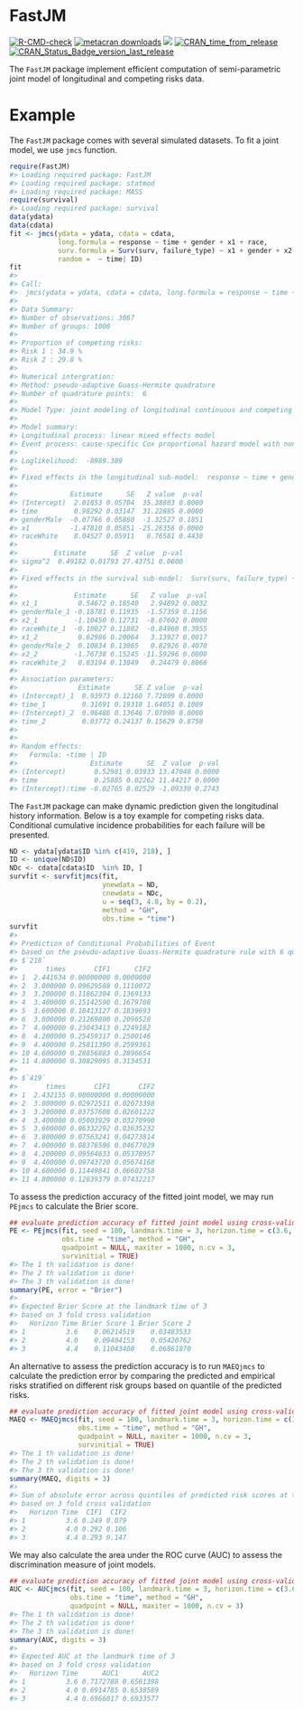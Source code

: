 
# FastJM

<!-- badges: start -->

[![R-CMD-check](https://github.com/shanpengli/FastJM/workflows/R-CMD-check/badge.svg)](https://github.com/shanpengli/FastJM/actions)
[![metacran
downloads](https://cranlogs.r-pkg.org/badges/FastJM)](https://cran.r-project.org/package=FastJM)
[![](https://cranlogs.r-pkg.org/badges/grand-total/FastJM)](https://cran.r-project.org/package=FastJM)
[![CRAN_time_from_release](https://www.r-pkg.org/badges/ago/FastJM)](https://cran.r-project.org/package=FastJM)
[![CRAN_Status_Badge_version_last_release](https://www.r-pkg.org/badges/version-last-release/FastJM)](https://cran.r-project.org/package=FastJM)
<!-- badges: end -->

The `FastJM` package implement efficient computation of semi-parametric
joint model of longitudinal and competing risks data.

# Example

The `FastJM` package comes with several simulated datasets. To fit a
joint model, we use `jmcs` function.

``` r
require(FastJM)
#> Loading required package: FastJM
#> Loading required package: statmod
#> Loading required package: MASS
require(survival)
#> Loading required package: survival
data(ydata)
data(cdata)
fit <- jmcs(ydata = ydata, cdata = cdata, 
            long.formula = response ~ time + gender + x1 + race, 
            surv.formula = Surv(surv, failure_type) ~ x1 + gender + x2 + race, 
            random =  ~ time| ID)
fit
#> 
#> Call:
#>  jmcs(ydata = ydata, cdata = cdata, long.formula = response ~ time + gender + x1 + race, random = ~time | ID, surv.formula = Surv(surv, failure_type) ~ x1 + gender + x2 + race) 
#> 
#> Data Summary:
#> Number of observations: 3067 
#> Number of groups: 1000 
#> 
#> Proportion of competing risks: 
#> Risk 1 : 34.9 %
#> Risk 2 : 29.8 %
#> 
#> Numerical intergration:
#> Method: pseudo-adaptive Guass-Hermite quadrature
#> Number of quadrature points:  6 
#> 
#> Model Type: joint modeling of longitudinal continuous and competing risks data 
#> 
#> Model summary:
#> Longitudinal process: linear mixed effects model
#> Event process: cause-specific Cox proportional hazard model with non-parametric baseline hazard
#> 
#> Loglikelihood:  -8989.389 
#> 
#> Fixed effects in the longitudinal sub-model:  response ~ time + gender + x1 + race 
#> 
#>             Estimate      SE   Z value  p-val
#> (Intercept)  2.01853 0.05704  35.38803 0.0000
#> time         0.98292 0.03147  31.22885 0.0000
#> genderMale  -0.07766 0.05860  -1.32527 0.1851
#> x1          -1.47810 0.05851 -25.26356 0.0000
#> raceWhite    0.04527 0.05911   0.76581 0.4438
#> 
#>         Estimate      SE  Z value  p-val
#> sigma^2  0.49182 0.01793 27.43751 0.0000
#> 
#> Fixed effects in the survival sub-model:  Surv(surv, failure_type) ~ x1 + gender + x2 + race 
#> 
#>              Estimate      SE   Z value  p-val
#> x1_1          0.54672 0.18540   2.94892 0.0032
#> genderMale_1 -0.18781 0.11935  -1.57359 0.1156
#> x2_1         -1.10450 0.12731  -8.67602 0.0000
#> raceWhite_1  -0.10027 0.11802  -0.84960 0.3955
#> x1_2          0.62986 0.20064   3.13927 0.0017
#> genderMale_2  0.10834 0.13065   0.82926 0.4070
#> x2_2         -1.76738 0.15245 -11.59296 0.0000
#> raceWhite_2   0.03194 0.13049   0.24479 0.8066
#> 
#> Association parameters:                 
#>               Estimate      SE Z value  p-val
#> (Intercept)_1  0.93973 0.12160 7.72809 0.0000
#> time_1         0.31691 0.19318 1.64051 0.1009
#> (Intercept)_2  0.96486 0.13646 7.07090 0.0000
#> time_2         0.03772 0.24137 0.15629 0.8758
#> 
#> 
#> Random effects:                 
#>   Formula: ~time | ID 
#>                  Estimate      SE  Z value  p-val
#> (Intercept)       0.52981 0.03933 13.47048 0.0000
#> time              0.25885 0.02262 11.44217 0.0000
#> (Intercept):time -0.02765 0.02529 -1.09330 0.2743
```

The `FastJM` package can make dynamic prediction given the longitudinal
history information. Below is a toy example for competing risks data.
Conditional cumulative incidence probabilities for each failure will be
presented.

``` r
ND <- ydata[ydata$ID %in% c(419, 218), ]
ID <- unique(ND$ID)
NDc <- cdata[cdata$ID  %in% ID, ]
survfit <- survfitjmcs(fit, 
                       ynewdata = ND, 
                       cnewdata = NDc, 
                       u = seq(3, 4.8, by = 0.2), 
                       method = "GH",
                       obs.time = "time")
survfit
#> 
#> Prediction of Conditional Probabilities of Event
#> based on the pseudo-adaptive Guass-Hermite quadrature rule with 6 quadrature points
#> $`218`
#>       times       CIF1      CIF2
#> 1  2.441634 0.00000000 0.0000000
#> 2  3.000000 0.09629588 0.1110072
#> 3  3.200000 0.11862304 0.1369133
#> 4  3.400000 0.15142590 0.1679708
#> 5  3.600000 0.18413127 0.1839693
#> 6  3.800000 0.21269800 0.2096528
#> 7  4.000000 0.23043413 0.2249182
#> 8  4.200000 0.25459317 0.2500146
#> 9  4.400000 0.25811390 0.2599361
#> 10 4.600000 0.28856883 0.2896654
#> 11 4.800000 0.30829095 0.3134531
#> 
#> $`419`
#>       times       CIF1       CIF2
#> 1  2.432155 0.00000000 0.00000000
#> 2  3.000000 0.02972511 0.02073398
#> 3  3.200000 0.03757608 0.02601222
#> 4  3.400000 0.05003929 0.03270990
#> 5  3.600000 0.06332292 0.03635232
#> 6  3.800000 0.07563241 0.04273814
#> 7  4.000000 0.08376596 0.04677029
#> 8  4.200000 0.09564633 0.05378957
#> 9  4.400000 0.09743720 0.05674168
#> 10 4.600000 0.11449841 0.06602758
#> 11 4.800000 0.12639379 0.07432217
```

To assess the prediction accuracy of the fitted joint model, we may run
`PEjmcs` to calculate the Brier score.

``` r
## evaluate prediction accuracy of fitted joint model using cross-validated Brier Score
PE <- PEjmcs(fit, seed = 100, landmark.time = 3, horizon.time = c(3.6, 4, 4.4), 
             obs.time = "time", method = "GH", 
             quadpoint = NULL, maxiter = 1000, n.cv = 3, 
             survinitial = TRUE)
#> The 1 th validation is done!
#> The 2 th validation is done!
#> The 3 th validation is done!
summary(PE, error = "Brier")
#> 
#> Expected Brier Score at the landmark time of 3 
#> based on 3 fold cross validation
#>   Horizon Time Brier Score 1 Brier Score 2
#> 1          3.6    0.06214519    0.03483533
#> 2          4.0    0.09404153    0.05420762
#> 3          4.4    0.11043488    0.06861870
```

An alternative to assess the prediction accuracy is to run `MAEQjmcs` to
calculate the prediction error by comparing the predicted and empirical
risks stratified on different risk groups based on quantile of the
predicted risks.

``` r
## evaluate prediction accuracy of fitted joint model using cross-validated mean absolute prediction error
MAEQ <- MAEQjmcs(fit, seed = 100, landmark.time = 3, horizon.time = c(3.6, 4, 4.4), 
                 obs.time = "time", method = "GH", 
                 quadpoint = NULL, maxiter = 1000, n.cv = 3, 
                 survinitial = TRUE)
#> The 1 th validation is done!
#> The 2 th validation is done!
#> The 3 th validation is done!
summary(MAEQ, digits = 3)
#> 
#> Sum of absolute error across quintiles of predicted risk scores at the landmark time of 3 
#> based on 3 fold cross validation
#>   Horizon Time  CIF1  CIF2
#> 1          3.6 0.249 0.079
#> 2          4.0 0.292 0.106
#> 3          4.4 0.293 0.147
```

We may also calculate the area under the ROC curve (AUC) to assess the
discrimination measure of joint models.

``` r
## evaluate prediction accuracy of fitted joint model using cross-validated mean AUC
AUC <- AUCjmcs(fit, seed = 100, landmark.time = 3, horizon.time = c(3.6, 4, 4.4),
               obs.time = "time", method = "GH",
               quadpoint = NULL, maxiter = 1000, n.cv = 3)
#> The 1 th validation is done!
#> The 2 th validation is done!
#> The 3 th validation is done!
summary(AUC, digits = 3)
#> 
#> Expected AUC at the landmark time of 3 
#> based on 3 fold cross validation
#>   Horizon Time      AUC1      AUC2
#> 1          3.6 0.7172788 0.6561398
#> 2          4.0 0.6914785 0.6538589
#> 3          4.4 0.6966017 0.6933577
```
